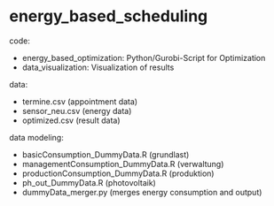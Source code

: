# energy_based_scheduling

code:
- energy_based_optimization: Python/Gurobi-Script for Optimization
- data_visualization: Visualization of results  

data: 
- termine.csv (appointment data)
- sensor_neu.csv (energy data)
- optimized.csv (result data)

data modeling:
- basicConsumption_DummyData.R (grundlast)
- managementConsumption_DummyData.R (verwaltung)
- productionConsumption_DummyData.R (produktion)
- ph_out_DummyData.R (photovoltaik)
- dummyData_merger.py (merges energy consumption and output)



